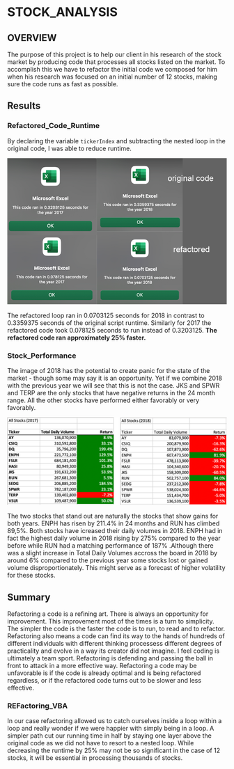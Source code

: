 # STOCK_ANALYSIS

## OVERVIEW

 The purpose of this project is to help our client in his research of the stock market by producing code 
that processes all stocks listed on the market. To accomplish this we have to refactor the initial code 
we composed for him when his research was focused on an initial number of 12 stocks, making sure the 
code runs as fast as possible.

## Results 

### Refactored_Code_Runtime

 By declaring the  variable ```tickerIndex``` and subtracting the nested loop in the original code, I was able to reduce runtime. 

![](resources/test1.png)

 The refactored loop ran in 0.0703125 seconds for 2018 in contrast to 0.3359375 seconds of the original script runtime. 
Similarly for 2017 the refactored code took  0.078125 seconds to run instead of 0.3203125. **The refactored code ran approximately 25% faster.** 


 
 ### Stock_Performance
 
 The image of 2018 has the potential to create panic for the state of the market - though some may say it is an opportunity. Yet if we combine 2018 with the previous year we will see that this is not the case. JKS and SPWR and TERP are the only stocks that have negative returns in the 24 month range. All the other stocks have performed either favorably or very favorably. 
 
![](resources/YearsCombined.png)

 The two stocks that stand out are naturally the stocks that show gains for both years. ENPH has risen by 211.4% in 24 months and RUN has climbed 89,5%. Both stocks have icreased their daily volumes in 2018. ENPH had in fact the highest daily volume in 2018 rising by 275% compared to the year before while RUN had a matching performance of 187%  .Although there was a slight increase in Total Daily Volumes accross the board in 2018 by around 6% compared to the previous year some stocks lost or gained volume disproportionately. This might serve as a forecast of higher volatility for these stocks. 
 
## Summary
 
Refactoring a code is a refining art. There is always an opportunity for improvement. This improvement most of the times is a turn to simplicity. The simpler the code is the faster the code is to run, to read and to refactor. Refactoring also means a code can find its way to the hands of hundreds of different individuals with different thinking processess different degrees of practicality and evolve in a way its creator did not imagine. I feel coding is ultimately a team sport. Refactoring is defending and passing the ball in front to attack in a more effective way. Refactoring a code may be unfavorable is if the code is already optimal and is being refactored regardless, or if the refactored code turns out to be slower and less effective. 
 
 ### REFactoring_VBA 
 
In our case refactoring allowed us to catch ourselves inside a loop within a loop and really wonder if we were happier with simply being in a loop. A simpler path 
cut our running time in half by staying one layer above the original code as we did not have to resort to a nested loop. While decreasing the runtime by 25% may    not be so significant in the case of 12 stocks, it will be essential in    processing thousands of stocks. 
 
 

